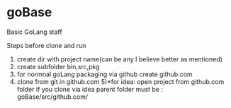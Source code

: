 # goBase
Basic GoLang staff

Steps before clone and run

1) create dir with project name(can be any I believe better as mentioned)
2) create subfolder bin,src,pkg
3) for normnal goLang packaging via github create github.com
4) clone from git in github.com
5)*for idea: open project from github.com folder
if you clone via idea parent folder must be : goBase/src/github.com/